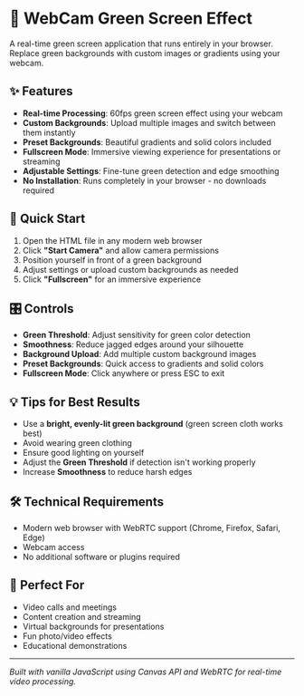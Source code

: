 # 🎥 WebCam Green Screen Effect

A real-time green screen application that runs entirely in your browser. Replace green backgrounds with custom images or gradients using your webcam.

## ✨ Features

- **Real-time Processing**: 60fps green screen effect using your webcam
- **Custom Backgrounds**: Upload multiple images and switch between them instantly
- **Preset Backgrounds**: Beautiful gradients and solid colors included
- **Fullscreen Mode**: Immersive viewing experience for presentations or streaming
- **Adjustable Settings**: Fine-tune green detection and edge smoothing
- **No Installation**: Runs completely in your browser - no downloads required

## 🚀 Quick Start

1. Open the HTML file in any modern web browser
2. Click **"Start Camera"** and allow camera permissions
3. Position yourself in front of a green background
4. Adjust settings or upload custom backgrounds as needed
5. Click **"Fullscreen"** for an immersive experience

## 🎛️ Controls

- **Green Threshold**: Adjust sensitivity for green color detection
- **Smoothness**: Reduce jagged edges around your silhouette
- **Background Upload**: Add multiple custom background images
- **Preset Backgrounds**: Quick access to gradients and solid colors
- **Fullscreen Mode**: Click anywhere or press ESC to exit

## 💡 Tips for Best Results

- Use a **bright, evenly-lit green background** (green screen cloth works best)
- Avoid wearing green clothing
- Ensure good lighting on yourself
- Adjust the **Green Threshold** if detection isn't working properly
- Increase **Smoothness** to reduce harsh edges

## 🛠️ Technical Requirements

- Modern web browser with WebRTC support (Chrome, Firefox, Safari, Edge)
- Webcam access
- No additional software or plugins required

## 🎯 Perfect For

- Video calls and meetings
- Content creation and streaming
- Virtual backgrounds for presentations
- Fun photo/video effects
- Educational demonstrations

---

*Built with vanilla JavaScript using Canvas API and WebRTC for real-time video processing.*